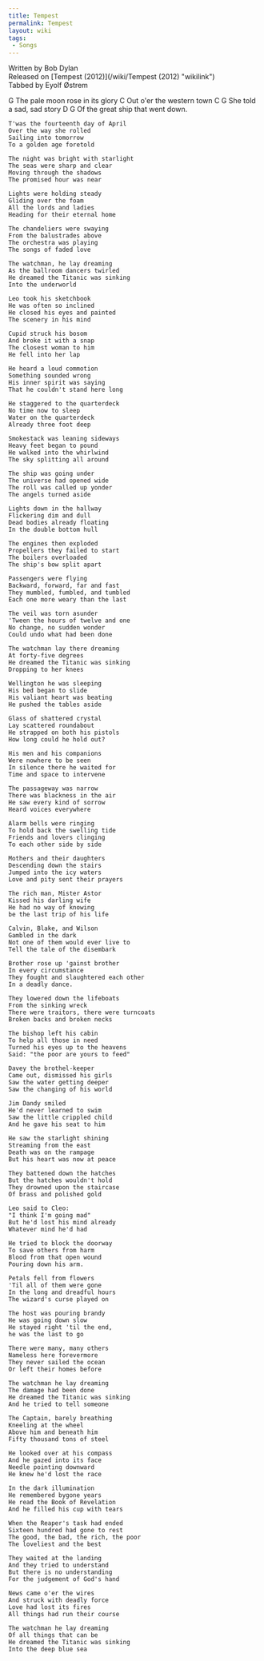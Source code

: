 ```yaml
---
title: Tempest
permalink: Tempest
layout: wiki
tags:
 - Songs
---
```


<span class="writtenby">Written by <span class="writer">Bob Dylan
</span></span>  
<span class="versioninfo">Released on [Tempest
(2012)](/wiki/Tempest (2012) "wikilink")</span>  
<span class="tabbedby">Tabbed by <span class="tabber"> Eyolf Østrem
</span></span>

<div class="song">
    G
    The pale moon rose in its glory
    C
    Out o'er the western town
    C               G
    She told a sad, sad story
    D                    G
    Of the great ship that went down.

    T'was the fourteenth day of April
    Over the way she rolled
    Sailing into tomorrow
    To a golden age foretold

    The night was bright with starlight
    The seas were sharp and clear
    Moving through the shadows
    The promised hour was near

    Lights were holding steady
    Gliding over the foam
    All the lords and ladies
    Heading for their eternal home

    The chandeliers were swaying
    From the balustrades above
    The orchestra was playing
    The songs of faded love

    The watchman, he lay dreaming
    As the ballroom dancers twirled
    He dreamed the Titanic was sinking
    Into the underworld

    Leo took his sketchbook
    He was often so inclined
    He closed his eyes and painted
    The scenery in his mind

    Cupid struck his bosom
    And broke it with a snap
    The closest woman to him
    He fell into her lap

    He heard a loud commotion
    Something sounded wrong
    His inner spirit was saying
    That he couldn't stand here long

    He staggered to the quarterdeck
    No time now to sleep
    Water on the quarterdeck
    Already three foot deep

    Smokestack was leaning sideways
    Heavy feet began to pound
    He walked into the whirlwind
    The sky splitting all around

    The ship was going under
    The universe had opened wide
    The roll was called up yonder
    The angels turned aside

    Lights down in the hallway
    Flickering dim and dull
    Dead bodies already floating
    In the double bottom hull

    The engines then exploded
    Propellers they failed to start
    The boilers overloaded
    The ship's bow split apart

    Passengers were flying
    Backward, forward, far and fast
    They mumbled, fumbled, and tumbled
    Each one more weary than the last

    The veil was torn asunder
    'Tween the hours of twelve and one
    No change, no sudden wonder
    Could undo what had been done

    The watchman lay there dreaming
    At forty-five degrees
    He dreamed the Titanic was sinking
    Dropping to her knees

    Wellington he was sleeping
    His bed began to slide
    His valiant heart was beating
    He pushed the tables aside

    Glass of shattered crystal
    Lay scattered roundabout
    He strapped on both his pistols
    How long could he hold out?

    His men and his companions
    Were nowhere to be seen
    In silence there he waited for
    Time and space to intervene

    The passageway was narrow
    There was blackness in the air
    He saw every kind of sorrow
    Heard voices everywhere

    Alarm bells were ringing
    To hold back the swelling tide
    Friends and lovers clinging
    To each other side by side

    Mothers and their daughters
    Descending down the stairs
    Jumped into the icy waters
    Love and pity sent their prayers

    The rich man, Mister Astor
    Kissed his darling wife
    He had no way of knowing
    be the last trip of his life

    Calvin, Blake, and Wilson
    Gambled in the dark
    Not one of them would ever live to
    Tell the tale of the disembark

    Brother rose up 'gainst brother
    In every circumstance
    They fought and slaughtered each other
    In a deadly dance.

    They lowered down the lifeboats
    From the sinking wreck
    There were traitors, there were turncoats
    Broken backs and broken necks

    The bishop left his cabin
    To help all those in need
    Turned his eyes up to the heavens
    Said: "the poor are yours to feed"

    Davey the brothel-keeper
    Came out, dismissed his girls
    Saw the water getting deeper
    Saw the changing of his world

    Jim Dandy smiled
    He'd never learned to swim
    Saw the little crippled child
    And he gave his seat to him

    He saw the starlight shining
    Streaming from the east
    Death was on the rampage
    But his heart was now at peace

    They battened down the hatches
    But the hatches wouldn't hold
    They drowned upon the staircase
    Of brass and polished gold

    Leo said to Cleo:
    "I think I'm going mad"
    But he'd lost his mind already
    Whatever mind he'd had

    He tried to block the doorway
    To save others from harm
    Blood from that open wound
    Pouring down his arm.

    Petals fell from flowers
    'Til all of them were gone
    In the long and dreadful hours
    The wizard's curse played on

    The host was pouring brandy
    He was going down slow
    He stayed right 'til the end,
    he was the last to go

    There were many, many others
    Nameless here forevermore
    They never sailed the ocean
    Or left their homes before

    The watchman he lay dreaming
    The damage had been done
    He dreamed the Titanic was sinking
    And he tried to tell someone

    The Captain, barely breathing
    Kneeling at the wheel
    Above him and beneath him
    Fifty thousand tons of steel

    He looked over at his compass
    And he gazed into its face
    Needle pointing downward
    He knew he'd lost the race

    In the dark illumination
    He remembered bygone years
    He read the Book of Revelation
    And he filled his cup with tears

    When the Reaper's task had ended
    Sixteen hundred had gone to rest
    The good, the bad, the rich, the poor
    The loveliest and the best

    They waited at the landing
    And they tried to understand
    But there is no understanding
    For the judgement of God's hand

    News came o'er the wires
    And struck with deadly force
    Love had lost its fires
    All things had run their course

    The watchman he lay dreaming
    Of all things that can be
    He dreamed the Titanic was sinking
    Into the deep blue sea

</div>

